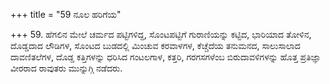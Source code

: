 +++
title = "59 ನೂಲ ಹರಿಗೆಯ"

+++
59. ಹೆಗಲಿನ ಮೇಲೆ ಚರ್ಮದ ಪಟ್ಟಿಗಳಿದ್ದ, ಸೊಂಟಪಟ್ಟಿಗೆ ಗುರಾಣಿಯನ್ನು ಕಟ್ಟಿದ, ಭಾರಿಯಾದ ತೋಳಿನ, ದೊಡ್ಡದಾದ ಲೌಡಿಗಳ, ಸೊಂಟದ ಬುಡದಲ್ಲಿ ಮಿಂಚುವ ಕರವಾಳಗಳ, ಕೆಚ್ಚೆದೆಯ ತನುಮನದ, ಸಾಲುಸಾಲಾದ ದಾವಣಿತಲೆಗಳ, ದೊಡ್ಡ ಕತ್ತಿಗಳನ್ನು ಧರಿಸಿದ ಗಂಟಲಗಾಳ, ಕತ್ತರಿ, ಗರಗಸಗಳೆಂಬ ಬಿರುದಾವಳಿಗಳನ್ನು ಹೊತ್ತ ಪ್ರತಿಜ್ಞಾ ವೀರರಾದ ರಾವುತರು ಮುನ್ನುಗ್ಗಿ ನಡೆದರು.